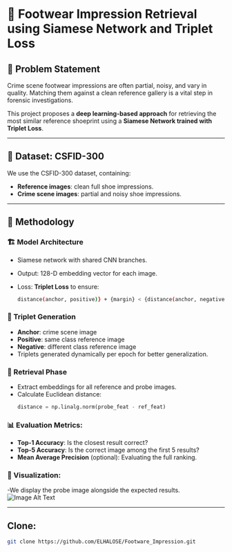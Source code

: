 # 👣 Footwear Impression Retrieval using Siamese Network and Triplet Loss

## 📌 Problem Statement
Crime scene footwear impressions are often partial, noisy, and vary in quality. Matching them against a clean reference gallery is a vital step in forensic investigations.

This project proposes a **deep learning-based approach** for retrieving the most similar reference shoeprint using a **Siamese Network trained with Triplet Loss**.

---

## 📂 Dataset: CSFID-300
We use the CSFID-300 dataset, containing:
- **Reference images**: clean full shoe impressions.
- **Crime scene images**: partial and noisy shoe impressions.

---

## 🧠 Methodology

### 🏗 Model Architecture
- Siamese network with shared CNN branches.
- Output: 128-D embedding vector for each image.
- Loss: **Triplet Loss** to ensure:
  
  ```bash
  distance(anchor, positive)} + {margin} < {distance(anchor, negative)}
  

### 🔁 Triplet Generation
- **Anchor**: crime scene image
- **Positive**: same class reference image
- **Negative**: different class reference image
- Triplets generated dynamically per epoch for better generalization.

### 🧪 Retrieval Phase
- Extract embeddings for all reference and probe images.
- Calculate Euclidean distance:
  ```python
  distance = np.linalg.norm(probe_feat - ref_feat)


###  📊 Evaluation Metrics:
- **Top-1 Accuracy**: Is the closest result correct?
- **Top-5 Accuracy**: Is the correct image among the first 5 results?
- **Mean Average Precision** (optional): Evaluating the full ranking.

###  🎨 Visualization:
-We display the probe image alongside the expected results.
![Image Alt Text](11.png)

---
## Clone:
```bash
git clone https://github.com/ELHALOSE/Footware_Impression.git
